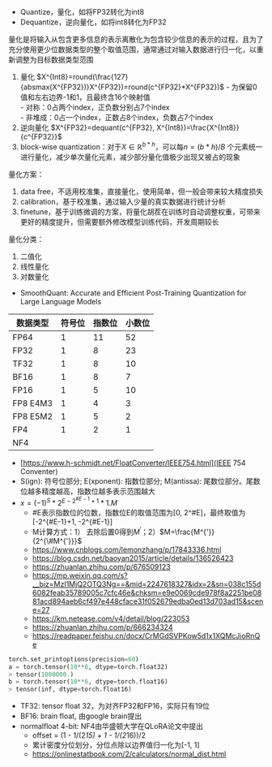 - Quantize，量化，如将FP32转化为int8
- Dequantize，逆向量化，如将int8转化为FP32

量化是将输入从包含更多信息的表示离散化为包含较少信息的表示的过程，且为了充分使用更少位数据类型的整个取值范围，通常通过对输入数据进行归一化，以重新调整为目标数据类型范围

1. 量化
$X^{Int8}=round(\frac{127}{absmax(X^{FP32})}X^{FP32})=round(c^{FP32}*X^{FP32})$
        - 为保留0值和左右边界-1和1，且最终含16个映射值  
        - 对称：0占两个index，正负数分别占7个index  
        - 非堆成：0占一个index，正数占8个index，负数占7个index  
2. 逆向量化
$X^{FP32}=dequant(c^{FP32}, X^{Int8})=\frac{X^{Int8}}{c^{FP32}}$
3. block-wise quantization：对于$X\in\mathbb{R}^{b*h}$，可以每$n=(b*h)/B$ 个元素统一进行量化，减少单次量化元素，减少部分量化值极少出现又被占的现象


量化方案：

1. data free，不适用校准集，直接量化，使用简单，但一般会带来较大精度损失
2. calibration，基于校准集，通过输入少量的真实数据进行统计分析
3. finetune，基于训练微调的方案，将量化胡茬在训练时自动调整权重，可带来更好的精度提升，但需要额外修改模型训练代码，开发周期较长

量化分类：

1. 二值化
2. 线性量化
3. 对数量化


- SmoothQuant: Accurate and Efficient Post-Training Quantization for Large Language Models

| 数据类型      | 符号位                          | 指数位 | 小数位
| ----------- | ------------------------------------ | --- | ---|
| FP64 | 1 | 11 | 52 |
| FP32       | 1  | 8 | 23 |
| TF32 | 1 | 8 | 10 |
| BF16    | 1 | 8 | 7 |
| FP16       | 1 | 5 | 10 |
| FP8 E4M3 | 1 | 4 | 3 |
| FP8 E5M2 | 1 | 5 | 2 |
| FP4 | 1 | 2 | 1 | 
| NF4 | 

- [https://www.h-schmidt.net/FloatConverter/IEEE754.html](IEEE 754 Conventer)
- S(ign): 符号位部分; E(xponent): 指数位部分; M(antissa): 尾数位部分。尾数位越多精度越高，指数位越多表示范围越大
- $x=(-1)^S*2^{E-2^{\#E-1}+1}*1.M$
    - #E表示指数位的位数，指数位E的取值范围为[0, 2^#E]，最终取值为[-2^{\#E-1}+1, -2^{\#E-1}]
    - M计算方式：1） 去除后置0得到$M^{'}$；2）$M=\frac{M^{'}}{2^{\#M^{'}}}$
    - https://www.cnblogs.com/lemonzhang/p/17843336.html
    - https://blog.csdn.net/baoyan2015/article/details/136526423
    - https://zhuanlan.zhihu.com/p/676509123
    - https://mp.weixin.qq.com/s?__biz=MzI1MjQ2OTQ3Ng==&mid=2247618327&idx=2&sn=038c155d6082feab35789005c7cfc46e&chksm=e9e0069cde978f8a2251be0881acd894aeb6cf497e448cface31f052679edba0ed13d703ad15&scene=27
    - https://km.netease.com/v4/detail/blog/223053
    - https://zhuanlan.zhihu.com/p/666234324
    - https://readpaper.feishu.cn/docx/CrMGdSVPKow5d1x1XQMcJioRnQe

```python
torch.set_printoptions(precision=60)
a = torch.tensor(10**6, dtype=torch.float32)
> tensor(1000000.)
b = torch.tensor(10**6, dtype=torch.float16)
> tensor(inf, dtype=torch.float16)
```

- TF32: tensor float 32，为对齐FP32和FP16，实际只有19位
- BF16: brain float, 由google brain提出
- normalfloat 4-bit: NF4由华盛顿大学在QLoRA论文中提出
    - offset = (1 - 1/(2*15) + 1 - 1/(2*16))/2
    - 累计密度分位划分，分位点除以边界值归一化为[-1, 1]
    - https://onlinestatbook.com/2/calculators/normal_dist.html